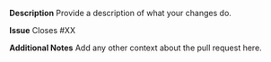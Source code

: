 **Description**
Provide a description of what your changes do.

**Issue**
Closes #XX

**Additional Notes**
Add any other context about the pull request here.